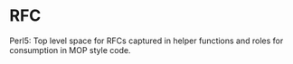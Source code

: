RFC
===

Perl5: Top level space for RFCs captured in helper functions and roles for consumption in MOP style code.
